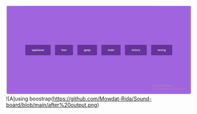 ![B](https://github.com/Mowdat-Rida/Sound-board/blob/main/before%20output.png)
![A]using boostrap(https://github.com/Mowdat-Rida/Sound-board/blob/main/after%20output.png)
